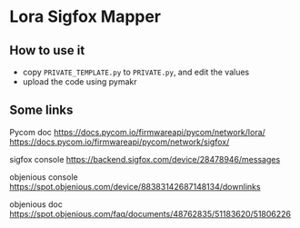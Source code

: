 # Lora Sigfox Mapper

## How to use it

* copy `PRIVATE_TEMPLATE.py` to `PRIVATE.py`, and edit the values
* upload the code using pymakr

## Some links

Pycom doc
https://docs.pycom.io/firmwareapi/pycom/network/lora/
https://docs.pycom.io/firmwareapi/pycom/network/sigfox/

sigfox console
https://backend.sigfox.com/device/28478946/messages

objenious console
https://spot.objenious.com/device/88383142687148134/downlinks

objenious doc
https://spot.objenious.com/faq/documents/48762835/51183620/51806226

